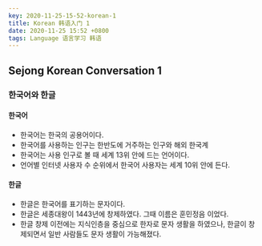 ```yaml
---
key: 2020-11-25-15-52-korean-1
title: Korean 韩语入门 1
date: 2020-11-25 15:52 +0800
tags: Language 语言学习 韩语
---
```


## Sejong Korean Conversation 1

### 한국어와 한글

#### 한국어

- 한국어는 한국의 공용어이다.
- 한국어를 사용하는 인구는 한반도에 거주하는 인구와 해외 한국계
- 한국어는 사용 인구로 볼 때 세계 13위 안에 드는 언어이다.
- 언어별 인터넷 사용자 수 순위에서 한국어 사용자는 세계 10위 안에 든다.

#### 한글

- 한글은 한국어를 표기하는 문자이다.
- 한글은 세종대왕이 1443년에 창제하였다. 그때 이름은 훈민정음 이었다.
- 한글 창제 이전에는 지식인층을 중심으로 한자로 문자 생활을 하였으나, 한글이 창제되면서 일반 사람들도 문자 생활이 가능해졌다.

<!--more-->
